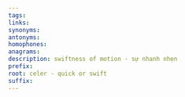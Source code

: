 ```yaml
---
tags: 
links: 
synonyms: 
antonyms: 
homophones: 
anagrams: 
description: swiftness of motion - sự nhanh nhẹn
prefix: 
root: celer - quick or swift
suffix:
---
```

